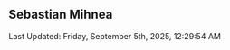 <h2>Sebastian Mihnea</h2>

<!--RECENT_ACTIVITY:start-->
<!--RECENT_ACTIVITY:end-->
<!--RECENT_ACTIVITY:last_update-->
Last Updated: Friday, September 5th, 2025, 12:29:54 AM
<!--RECENT_ACTIVITY:last_update_end-->

<!---LOL-STATS-START-HERE--->
<!---LOL-STATS-END-HERE--->
